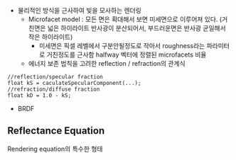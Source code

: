 
- 물리적인 방식을 근사하여 빛을 모사하는 렌더링
	- Microfacet model : 모든 면은 확대해서 보면 미세면으로 이루어져 있다. (거친면은 넓은 하이라이트 반사광이 분산되어서, 부드러운면은 반사광 균일해서 작은 하이라이트)
		- 미세면은 픽셀 레벨에서 구분안될정도로 작아서 roughness라는 파라미터로 거친정도를 근사함 halfway 벡터에 정렬된 microfacets 비율
	- 에너지 보존 법칙을 고려한 reflection / refraction의 관계식
```
//reflection/specular fraction
float kS = caculateSpecularComponent(...);
//refraction/diffuse fraction
float kD = 1.0 - kS;
```
-  BRDF

## Reflectance Equation

Rendering equation의 특수한 형태

